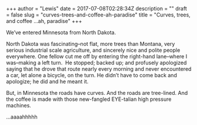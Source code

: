 +++
author = "Lewis"
date = 2017-07-08T02:28:34Z
description = ""
draft = false
slug = "curves-trees-and-coffee-ah-paradise"
title = "Curves, trees, and coffee    ...ah, paradise"
+++


We’ve entered Minnesota from North Dakota.

North Dakota was fascinating–not flat, more trees than Montana, very serious industrial scale agriculture, and sincerely nice and polite people everywhere. One fellow cut me off by entering the right-hand lane–where I was–making a left turn.  He stopped; backed up; and profusely apologized saying that he drove that route nearly every morning and never encountered a car, let alone a bicycle, on the turn.  He didn’t have to come back and apologize; he did and he meant it.

But, in Minnesota the roads have curves.  And the roads are tree-lined. And the coffee is made with those new-fangled EYE-talian high pressure machines.

…aaaahhhhh

